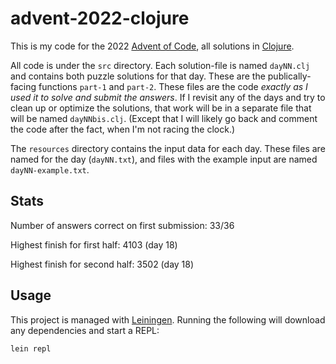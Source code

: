 # advent-2022-clojure

This is my code for the 2022 [Advent of Code](https://adventofcode.com/2022), all solutions in [Clojure](https://clojure.org/).

All code is under the `src` directory. Each solution-file is named `dayNN.clj` and contains both puzzle solutions for that day. These are the publically-facing functions `part-1` and `part-2`. These files are the code *exactly as I used it to solve and submit the answers*. If I revisit any of the days and try to clean up or optimize the solutions, that work will be in a separate file that will be named `dayNNbis.clj`. (Except that I will likely go back and comment the code after the fact, when I'm not racing the clock.)

The `resources` directory contains the input data for each day. These files are named for the day (`dayNN.txt`), and files with the example input are named `dayNN-example.txt`.

## Stats

Number of answers correct on first submission: 33/36

Highest finish for first half: 4103 (day 18)

Highest finish for second half: 3502 (day 18)

## Usage

This project is managed with [Leiningen](https://leiningen.org/). Running the following will download any dependencies and start a REPL:

```
lein repl
```

